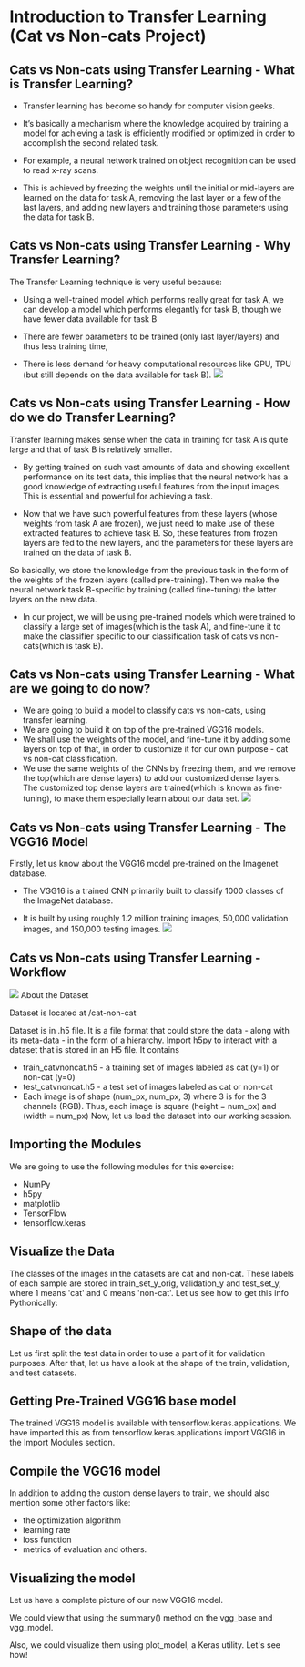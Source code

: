 # Introduction to Transfer Learning (Cat vs Non-cats Project)
## Cats vs Non-cats using Transfer Learning - What is Transfer Learning?
- Transfer learning has become so handy for computer vision geeks.

- It’s basically a mechanism where the knowledge acquired by training a model for achieving a task is efficiently modified or optimized in order to accomplish the second related task.

- For example, a neural network trained on object recognition can be used to read x-ray scans.

- This is achieved by freezing the weights until the initial or mid-layers are learned on the data for task A, removing the last layer or a few of the last layers, and adding new layers and training those parameters using the data for task B.
## Cats vs Non-cats using Transfer Learning - Why Transfer Learning?
The Transfer Learning technique is very useful because:

- Using a well-trained model which performs really great for task A, we can develop a model which performs elegantly for task B, though we have fewer data available for task B

- There are fewer parameters to be trained (only last layer/layers) and thus less training time,

- There is less demand for heavy computational resources like GPU, TPU (but still depends on the data available for task B).
![](digram.png)
## Cats vs Non-cats using Transfer Learning - How do we do Transfer Learning?
Transfer learning makes sense when the data in training for task A is quite large and that of task B is relatively smaller.

- By getting trained on such vast amounts of data and showing excellent performance on its test data, this implies that the neural network has a good knowledge of extracting useful features from the input images. This is essential and powerful for achieving a task.

- Now that we have such powerful features from these layers (whose weights from task A are frozen), we just need to make use of these extracted features to achieve task B. So, these features from frozen layers are fed to the new layers, and the parameters for these layers are trained on the data of task B.

So basically, we store the knowledge from the previous task in the form of the weights of the frozen layers (called pre-training). Then we make the neural network task B-specific by training (called fine-tuning) the latter layers on the new data.

- In our project, we will be using pre-trained models which were trained to classify a large set of images(which is the task A), and fine-tune it to make the classifier specific to our classification task of cats vs non-cats(which is task B).

## Cats vs Non-cats using Transfer Learning - What are we going to do now?
- We are going to build a model to classify cats vs non-cats, using transfer learning.
- We are going to build it on top of the pre-trained VGG16 models.
- We shall use the weights of the model, and fine-tune it by adding some layers on top of that, in order to customize it for our own purpose - cat vs non-cat classification.
- We use the same weights of the CNNs by freezing them, and we remove the top(which are dense layers) to add our customized dense layers. The customized top dense layers are trained(which is known as fine-tuning), to make them especially learn about our data set.
![](digram_cnn.png)
## Cats vs Non-cats using Transfer Learning - The VGG16 Model
Firstly, let us know about the VGG16 model pre-trained on the Imagenet database.

- The VGG16 is a trained CNN primarily built to classify 1000 classes of the ImageNet database.

- It is built by using roughly 1.2 million training images, 50,000 validation images, and 150,000 testing images.
![](dig_vgg16.png)
## Cats vs Non-cats using Transfer Learning - Workflow
![](dig_workfloe.jpg)
About the Dataset

Dataset is located at /cat-non-cat

Dataset is in .h5 file. It is a file format that could store the data - along with its meta-data - in the form of a hierarchy. Import h5py to interact with a dataset that is stored in an H5 file. It contains
- train_catvnoncat.h5 - a training set of images labeled as cat (y=1) or non-cat (y=0)
- test_catvnoncat.h5 - a test set of images labeled as cat or non-cat
- Each image is of shape (num_px, num_px, 3) where 3 is for the 3 channels (RGB). Thus, each image is square (height = num_px) and (width = num_px) Now, let us load the dataset into our working session.
## Importing the Modules
We are going to use the following modules for this exercise:
- NumPy
- h5py
- matplotlib
- TensorFlow
- tensorflow.keras
## Visualize the Data
The classes of the images in the datasets are cat and non-cat. These labels of each sample are stored in train_set_y_orig, validation_y and test_set_y, where 1 means 'cat' and 0 means 'non-cat'. Let us see how to get this info Pythonically:
## Shape of the data
Let us first split the test data in order to use a part of it for validation purposes. After that, let us have a look at the shape of the train, validation, and test datasets.
## Getting Pre-Trained VGG16 base model
The trained VGG16 model is available with tensorflow.keras.applications. We have imported this as from tensorflow.keras.applications import VGG16 in the Import Modules section.
## Compile the VGG16 model
In addition to adding the custom dense layers to train, we should also mention some other factors like:

- the optimization algorithm
- learning rate
- loss function
- metrics of evaluation and others.
## Visualizing the model
Let us have a complete picture of our new VGG16 model.

We could view that using the summary() method on the vgg_base and vgg_model.

Also, we could visualize them using plot_model, a Keras utility. Let's see how!
